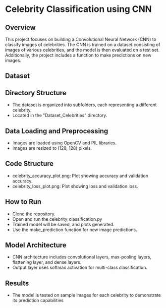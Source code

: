 #                                                        Celebrity Classification using CNN
## Overview
This project focuses on building a Convolutional Neural Network (CNN) to classify images of celebrities. The CNN is trained on a dataset consisting of images of various celebrities, and the model is then evaluated on a test set. Additionally, the project includes a function to make predictions on new images.
## Dataset
## Directory Structure
*	The dataset is organized into subfolders, each representing a different celebrity.
*	Located in the "Dataset_Celebrities" directory.
## Data Loading and Preprocessing
*	Images are loaded using OpenCV and PIL libraries.
*	Images are resized to (128, 128) pixels.
## Code Structure
* celebrity_accuracy_plot.png: Plot showing accuracy and validation accuracy.
*	celebrity_loss_plot.png: Plot showing loss and validation loss.
## How to Run
*	Clone the repository.
*	Open and run the celebrity_classification.py
*	Trained model will be saved, and plots generated.
 * 	Use the make_prediction function for new image predictions.
## Model Architecture
*	CNN architecture includes convolutional layers, max-pooling layers, flattening layer, and dense layers.
*	Output layer uses softmax activation for multi-class classification.
## Results
* The model is tested on sample images for each celebrity to demonstrate its prediction capabilities
